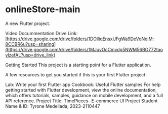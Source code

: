 # onlineStore-main

A new Flutter project.

Video Docummentation Drive Link: [https://drive.google.com/drive/folders/1DOlliqEnsxUFgWa9DeVoNqiM-8CCBR6u?usp=sharing](https://drive.google.com/drive/folders/1MJuvOcCmvdp5NWM56BO772taoylzefAL?usp=drive_link)

Getting Started
This project is a starting point for a Flutter application.

A few resources to get you started if this is your first Flutter project:

Lab: Write your first Flutter app
Cookbook: Useful Flutter samples
For help getting started with Flutter development, view the online documentation, which offers tutorials, samples, guidance on mobile development, and a full API reference. 
Project Title: TimePieces- E-commerce UI Project 
Student Name & ID: Tyrone Medellada, 2023-2110447
